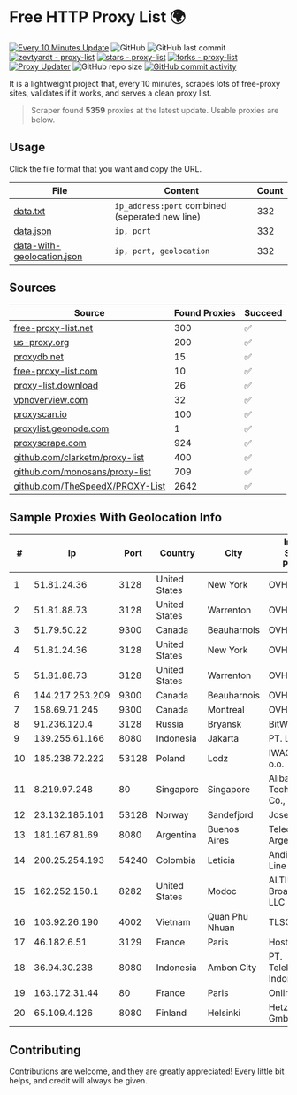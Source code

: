 
# Free HTTP Proxy List 🌍

[![Every 10 Minutes Update](https://github.com/mertguvencli/http-proxy-list/actions/workflows/main.yml/badge.svg?branch=main)](https://github.com/mertguvencli/http-proxy-list/actions/workflows/main.yml)
![GitHub](https://img.shields.io/github/license/mertguvencli/http-proxy-list)
![GitHub last commit](https://img.shields.io/github/last-commit/mertguvencli/http-proxy-list)
[![zevtyardt - proxy-list](https://img.shields.io/static/v1?label=zevtyardt&message=proxy-list&color=blue&logo=github)](https://github.com/zevtyardt/proxy-list "Go to GitHub repo")
[![stars - proxy-list](https://img.shields.io/github/stars/zevtyardt/proxy-list?style=social)](https://github.com/zevtyardt/proxy-list)
[![forks - proxy-list](https://img.shields.io/github/forks/zevtyardt/proxy-list?style=social)](https://github.com/zevtyardt/proxy-list)
[![Proxy Updater](https://github.com/zevtyardt/proxy-list/workflows/Proxy%20Updater/badge.svg)](https://github.com/zevtyardt/proxy-list/actions?query=workflow:"Proxy+Updater")
![GitHub repo size](https://img.shields.io/github/repo-size/zevtyardt/proxy-list)
[![GitHub commit activity](https://img.shields.io/github/commit-activity/m/zevtyardt/proxy-list?logo=commits)](https://github.com/zevtyardt/proxy-list/commits/main)

It is a lightweight project that, every 10 minutes, scrapes lots of free-proxy sites, validates if it works, and serves a clean proxy list.

> Scraper found **5359** proxies at the latest update. Usable proxies are below.

## Usage

Click the file format that you want and copy the URL.

|File|Content|Count|
|----|-------|-----|
|[data.txt](https://raw.githubusercontent.com/mertguvencli/http-proxy-list/main/proxy-list/data.txt)|`ip_address:port` combined (seperated new line)|332|
|[data.json](https://raw.githubusercontent.com/mertguvencli/http-proxy-list/main/proxy-list/data.json)|`ip, port`|332|
|[data-with-geolocation.json](https://raw.githubusercontent.com/mertguvencli/http-proxy-list/main/proxy-list/data-with-geolocation.json)|`ip, port, geolocation`|332|

## Sources

|Source|Found Proxies|Succeed|
|------|-------------|-------|
|[free-proxy-list.net](https://free-proxy-list.net)|300|✅|
|[us-proxy.org](https://www.us-proxy.org)|200|✅|
|[proxydb.net](http://proxydb.net)|15|✅|
|[free-proxy-list.com](https://free-proxy-list.com/?page=&port=&type%5B%5D=http&type%5B%5D=https&up_time=0&search=Search)|10|✅|
|[proxy-list.download](https://www.proxy-list.download/HTTP)|26|✅|
|[vpnoverview.com](https://vpnoverview.com/privacy/anonymous-browsing/free-proxy-servers)|32|✅|
|[proxyscan.io](https://www.proxyscan.io)|100|✅|
|[proxylist.geonode.com](https://proxylist.geonode.com/api/proxy-list?limit=300&page=1&sort_by=lastChecked&sort_type=desc&protocols=http,https)|1|✅|
|[proxyscrape.com](https://api.proxyscrape.com/v2/?request=displayproxies&protocol=http&timeout=10000&country=all&ssl=all&anonymity=all)|924|✅|
|[github.com/clarketm/proxy-list](https://raw.githubusercontent.com/clarketm/proxy-list/master/proxy-list-raw.txt)|400|✅|
|[github.com/monosans/proxy-list](https://raw.githubusercontent.com/monosans/proxy-list/main/proxies/http.txt)|709|✅|
|[github.com/TheSpeedX/PROXY-List](https://raw.githubusercontent.com/TheSpeedX/PROXY-List/master/http.txt)|2642|✅|


## Sample Proxies With Geolocation Info

|#|Ip|Port|Country|City|Internet Service Provider|
|-|--|----|-------|----|-------------------------|
|1|51.81.24.36|3128|United States|New York|OVH US LLC|
|2|51.81.88.73|3128|United States|Warrenton|OVH US LLC|
|3|51.79.50.22|9300|Canada|Beauharnois|OVH SAS|
|4|51.81.24.36|3128|United States|New York|OVH US LLC|
|5|51.81.88.73|3128|United States|Warrenton|OVH US LLC|
|6|144.217.253.209|9300|Canada|Beauharnois|OVH SAS|
|7|158.69.71.245|9300|Canada|Montreal|OVH SAS|
|8|91.236.120.4|3128|Russia|Bryansk|BitWeb LLC|
|9|139.255.61.166|8080|Indonesia|Jakarta|PT. LINKNET|
|10|185.238.72.222|53128|Poland|Lodz|IWACOM Sp. z o.o.|
|11|8.219.97.248|80|Singapore|Singapore|Alibaba (US) Technology Co., Ltd.|
|12|23.132.185.101|53128|Norway|Sandefjord|Joseph Farnell|
|13|181.167.81.69|8080|Argentina|Buenos Aires|Telecom Argentina S.A|
|14|200.25.254.193|54240|Colombia|Leticia|Andinet ON Line|
|15|162.252.150.1|8282|United States|Modoc|ALTIUS Broadband, LLC|
|16|103.92.26.190|4002|Vietnam|Quan Phu Nhuan|TLSOFT|
|17|46.182.6.51|3129|France|Paris|Hosteur SAS|
|18|36.94.30.238|8080|Indonesia|Ambon City|PT. Telekomunikasi Indonesia|
|19|163.172.31.44|80|France|Paris|Online S.A.S.|
|20|65.109.4.126|8080|Finland|Helsinki|Hetzner Online GmbH|



## Contributing

Contributions are welcome, and they are greatly appreciated! Every
little bit helps, and credit will always be given.


